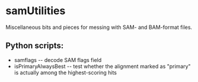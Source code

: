 # samUtilities

Miscellaneous bits and pieces for messing with SAM- and BAM-format files.

## Python scripts:

* samflags -- decode SAM flags field
* isPrimaryAlwaysBest -- test whether the alignment marked as "primary" is
                         actually among the highest-scoring hits
